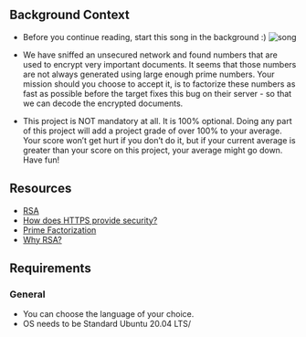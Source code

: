 ## Background Context
- Before you continue reading, start this song in the background :)
![song](https://youtu.be/tGSUjuSBt1A)
- We have sniffed an unsecured network and found numbers that are used to encrypt very important documents. It seems that those numbers are not always generated using large enough prime numbers. Your mission should you choose to accept it, is to factorize these numbers as fast as possible before the target fixes this bug on their server - so that we can decode the encrypted documents.

- This project is NOT mandatory at all. It is 100% optional. Doing any part of this project will add a project grade of over 100% to your average. Your score won’t get hurt if you don’t do it, but if your current average is greater than your score on this project, your average might go down. Have fun!

## Resources

- [RSA](https://intranet.alxswe.com/rltoken/VvijGiyWnPt8LDZjICgl1w)
- [How does HTTPS provide security?](https://intranet.alxswe.com/rltoken/vNd9XWDEu1mgexyIGDMaXQ)
- [Prime Factorization](https://intranet.alxswe.com/rltoken/kYixcru2uFRtLzb29NjiHg)
- [Why RSA?](https://intranet.alxswe.com/rltoken/JM9Zrnja-XCQwm5kEzr_xA)

## Requirements
### General
- You can choose the language of your choice.
- OS needs to be Standard Ubuntu 20.04 LTS/
